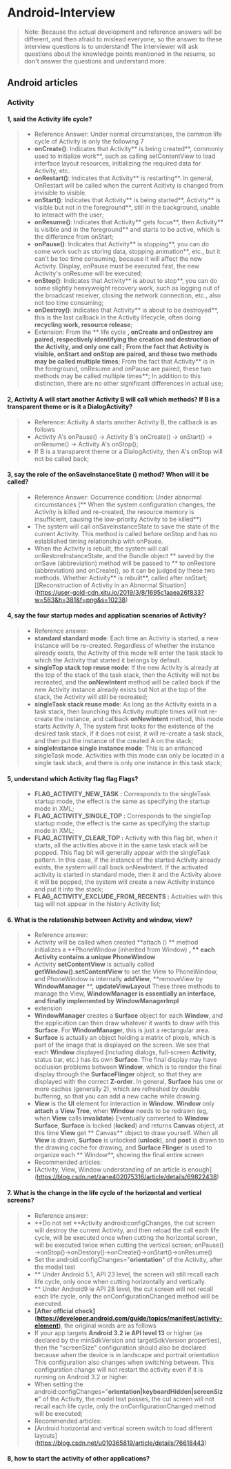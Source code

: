 # Android-Interview
> Note: Because the actual development and reference answers will be different, and then afraid to mislead everyone, so the answer to these interview questions is to understand! The interviewer will ask questions about the knowledge points mentioned in the resume, so don't answer the questions and understand more.
## Android articles

### Activity

#### 1, said the Activity life cycle?
> + Reference Answer: Under normal circumstances, the common life cycle of Activity is only the following 7
> + **onCreate()**: Indicates that Activity** is being created**, commonly used to initialize work**, such as calling setContentView to load interface layout resources, initializing the required data for Activity, etc.
> + **onRestart()**: Indicates that Activity** is restarting**. In general, OnRestart will be called when the current Acitivty is changed from invisible to visible.
> + **onStart()**: Indicates that Activity** is being started**, Activity** is visible but not in the foreground**, still in the background, unable to interact with the user;
> + **onResume()**: Indicates that Activity** gets focus**, then Activity** is visible and in the foreground** and starts to be active, which is the difference from onStart;
> + **onPause()**: Indicates that Activity** is stopping**, you can do some work such as storing data, stopping animation**, etc., but it can't be too time consuming, because it will affect the new Activity. Display, onPause must be executed first, the new Activity's onResume will be executed;
> + **onStop()**: Indicates that Activity** is about to stop**, you can do some slightly heavyweight recovery work, such as logging out of the broadcast receiver, closing the network connection, etc., also not too time consuming;
> + **onDestroy()**: Indicates that Activity** is about to be destroyed**, this is the last callback in the Activity lifecycle, often doing **recycling work, resource release**;
> + Extension: From the ** life cycle **, onCreate and onDestroy are paired, respectively identifying the creation and destruction of the Activity, and only one call **;
From the fact that Activity** is visible, onStart and onStop are paired, and these two methods may be called multiple times**;
From the fact that Activity** is in the foreground, onResume and onPause are paired, these two methods may be called multiple times**;
In addition to this distinction, there are no other significant differences in actual use;

#### 2, Activity A will start another Activity B will call which methods? If B is a transparent theme or is it a DialogActivity?
> + Reference: Activity A starts another Activity B, the callback is as follows
> + Activity A's onPause() → Activity B's onCreate() → onStart() → onResume() → Activity A's onStop();
> + If B is a transparent theme or a DialogActivity, then A's onStop will not be called back;

#### 3, say the role of the onSaveInstanceState () method? When will it be called?
> + Reference Answer: Occurrence condition: Under abnormal circumstances (** When the system configuration changes, the Activity is killed and re-created, the resource memory is insufficient, causing the low-priority Activity to be killed**)
> + The system will call onSaveInstanceState to save the state of the current Activity. This method is called before onStop and has no established timing relationship with onPause.
> + When the Activity is rebuilt, the system will call onRestoreInstanceState, and the Bundle object ** saved by the onSave (abbreviation) method will be passed to ** to onRestore (abbreviation) and onCreate(), so it can be judged by these two methods. Whether Activity** is rebuilt**, called after onStart;
[[Reconstruction of Activity in an Abnormal Situation] (https://user-gold-cdn.xitu.io/2019/3/8/1695c1aaea26f833?w=583&h=381&f=png&s=10238)

#### 4, say the four startup modes and application scenarios of Activity?
> + Reference answer:
> + **standard standard mode**: Each time an Activity is started, a new instance will be re-created. Regardless of whether the instance already exists, the Activity of this mode will enter the task stack to which the Activity that started it belongs by default.
> + **singleTop stack top reuse mode**: If the new Activity is already at the top of the stack of the task stack, then the Activity will not be recreated, and the **onNewIntent** method will be called back if the new Activity instance already exists but Not at the top of the stack, the Activity will still be recreated;
> + **singleTask stack reuse mode**: As long as the Activity exists in a task stack, then launching this Activity multiple times will not re-create the instance, and callback **onNewIntent** method, this mode starts Activity A, The system first looks for the existence of the desired task stack, if it does not exist, it will re-create a task stack, and then put the instance of the created A on the stack;
> + **singleInstance single instance mode**: This is an enhanced singleTask mode. Activities with this mode can only be located in a single task stack, and there is only one instance in this task stack;

#### 5, understand which Activity flag flag Flags?
> + **FLAG_ACTIVITY_NEW_TASK :** Corresponds to the singleTask startup mode, the effect is the same as specifying the startup mode in XML;
> + **FLAG_ACTIVITY_SINGLE_TOP :** Corresponds to the singleTop startup mode, the effect is the same as specifying the startup mode in XML;
> + **FLAG_ACTIVITY_CLEAR_TOP :** Activity with this flag bit, when it starts, all the activities above it in the same task stack will be popped. This flag bit will generally appear with the singleTask pattern. In this case, if the instance of the started Activity already exists, the system will call back onNewIntent. If the activated activity is started in standard mode, then it and the Activity above it will be popped, the system will create a new Activity instance and put it into the stack;
> + **FLAG_ACTIVITY_EXCLUDE_FROM_RECENTS :** Activities with this tag will not appear in the history Activity list;

#### 6. What is the relationship between Activity and window, view?
> + Reference answer:
> + Activity will be called when created **attach () ** method initializes a **PhoneWindow (inherited from Window) **, ** each Activity contains a unique PhoneWindow**
> + Activity **setContentView** is actually called **getWindow().setContentView** to set the View to PhoneWindow, and PhoneWindow is internally **addView**, **removeView by **WindowManager** **, **updateViewLayout** These three methods to manage the View, **WindowManager is essentially an interface, and finally implemented by WindowManagerImpl**
> + extension
> + **WindowManager** creates a **Surface** object for each **Window**, and the application can then draw whatever it wants to draw with this **Surface**. For **WindowManager**, this is just a rectangular area.
> + **Surface** is actually an object holding a matrix of pixels, which is part of the image that is displayed on the screen. We see that each **Window** displayed (including dialogs, full-screen **Activity**, status bar, etc.) has its own **Surface**. The final display may have occlusion problems between **Window**, which is to render the final display through the **SurfaceFlinger** object, so that they are displayed with the correct **Z-order**. In general, **Surface** has one or more caches (generally 2), which are refreshed by double buffering, so that you can add a new cache while drawing.
> + **View** is the **UI** element for interaction in **Window**. **Window** only **attach** a **View Tree**, when **Window** needs to be redrawn (eg, when **View** calls **invalidate**) Eventually converted to **Window** **Surface**, **Surface** is locked (**locked**) and returns **Canvas** object, at this time **View** get ** Canvas** object to draw yourself. When all **View** is drawn, **Surface** is unlocked (**unlock**), and **post** is drawn to the drawing cache for drawing, and **Surface Flinger** is used to organize each ** Window**, showing the final entire screen
> + Recommended articles:
> + [Activity, View, Window understanding of an article is enough] (https://blog.csdn.net/zane402075316/article/details/69822438)

#### 7. What is the change in the life cycle of the horizontal and vertical screens?
> + Reference answer:
> + **Do not set **Activity android:configChanges, the cut screen will destroy the current Activity, and then reload the call each life cycle, will be executed once when cutting the horizontal screen, will be executed twice when cutting the vertical screen;
onPause() →onStop()→onDestory()→onCreate()→onStart()→onResume()
> + Set the android:configChanges="**orientation**" of the Activity, after the model test
> + ** Under Android 5.1, API 23 level, the screen will still recall each life cycle, only once when cutting horizontally and vertically.
> + ** Under Android9 ie API 28 level, the cut screen will not recall each life cycle, only the onConfigurationChanged method will be executed.
> + **[After official check] (https://developer.android.com/guide/topics/manifest/activity-element)**, the original words are as follows
> + If your app targets **Android 3.2 ie API level 13** or higher (as declared by the minSdkVersion and targetSdkVersion properties), then the "screenSize" configuration should also be declared because when the device is in landscape and portrait orientation This configuration also changes when switching between. This configuration change will not restart the activity even if it is running on Android 3.2 or higher.
> + When setting the android:configChanges="**orientation|keyboardHidden|screenSize**" of the Activity, the model test passes, the cut screen will not recall each life cycle, only the onConfigurationChanged method will be executed;
> + Recommended articles:
> + [Android horizontal and vertical screen switch to load different layouts] (https://blog.csdn.net/u010365819/article/details/76618443)

#### 8, how to start the activity of other applications?
